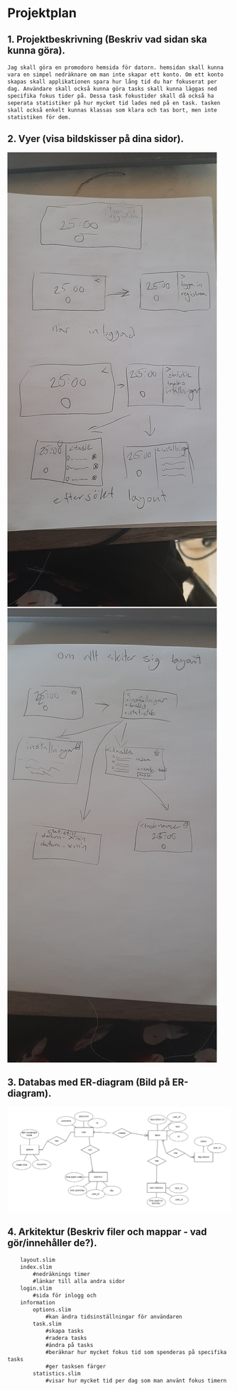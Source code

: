 # Projektplan

## 1. Projektbeskrivning (Beskriv vad sidan ska kunna göra).
    Jag skall göra en promodoro hemsida för datorn. hemsidan skall kunna vara en simpel nedräknare om man inte skapar ett konto. Om ett konto skapas skall applikationen spara hur lång tid du har fokuserat per dag. Användare skall också kunna göra tasks skall kunna läggas ned specifika fokus tider på. Dessa task fokustider skall då också ha seperata statistiker på hur mycket tid lades ned på en task. tasken skall också enkelt kunnas klassas som klara och tas bort, men inte statistiken för dem.
## 2. Vyer (visa bildskisser på dina sidor).
![design](design1.jpg)
![design2](design2.jpg)
## 3. Databas med ER-diagram (Bild på ER-diagram).
![erd schema](erd.png)
## 4. Arkitektur (Beskriv filer och mappar - vad gör/innehåller de?).
        layout.slim
        index.slim
            #nedräknings timer
            #länkar till alla andra sidor
        login.slim
            #sida för inlogg och
        information
            options.slim
                #kan ändra tidsinställningar för användaren
            task.slim
                #skapa tasks
                #radera tasks
                #ändra på tasks
                #beräknar hur mycket fokus tid som spenderas på specifika tasks
                #ger tasksen färger
            statistics.slim
                #visar hur mycket tid per dag som man använt fokus timern



